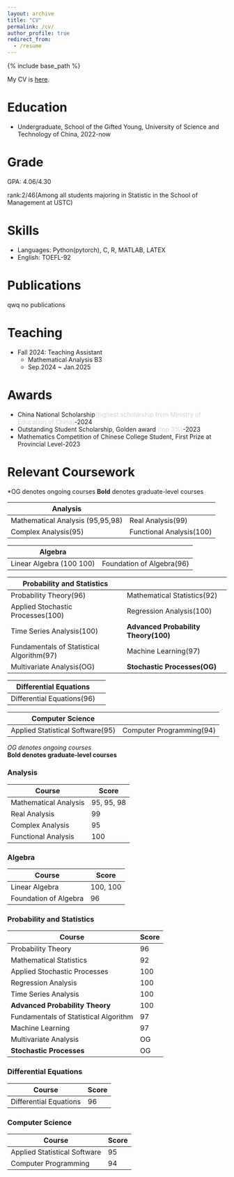 ```yaml
---
layout: archive
title: "CV"
permalink: /cv/
author_profile: true
redirect_from:
  - /resume
---
```


{% include base_path %}

My CV is [here](../Dongrun_Wu_CV.pdf).

Education
======
* Undergraduate, School of the Gifted Young, University of Science and Technology of China, 2022-now


Grade
=====
GPA: 4.06/4.30

rank:2/46(Among all students majoring in Statistic in the School of Management at USTC)


Skills
======
* Languages: Python(pytorch), C, R, MATLAB, LATEX
* English: TOEFL-92


Publications
======
qwq no publications
  

Teaching
======
* Fall 2024: Teaching Assistant
  * Mathematical Analysis B3
  * Sep.2024 ~ Jan.2025

Awards
======
- China National Scholarship<span style="color: lightgray;">(highest scholarship from Ministry of Education of China)</span>-2024
- Outstanding Student Scholarship, Golden award <span style="color: lightgray;">(top 3%)</span>-2023
- Mathematics Competition of Chinese College Student, First Prize at Provincial Level-2023

Relevant Coursework
======
\*OG denotes ongoing courses
**Bold** denotes graduate-level courses 

|Analysis | | 
|--------|--------|
| Mathematical Analysis (95,95,98)  | Real Analysis(99)  |
| Complex Analysis(95) | Functional Analysis(100)  |

|Algebra | | 
|--------|--------|
| Linear Algebra (100 100)| Foundation of Algebra(96)  |

|Probability and Statistics | | 
|--------|--------|
| Probability Theory(96)| Mathematical Statistics(92)|
|Applied Stochastic Processes(100)|Regression Analysis(100)|
|Time Series Analysis(100)|**Advanced Probability Theory(100)**|
|Fundamentals of Statistical Algorithm(97)|Machine Learning(97)|
|Multivariate Analysis(OG)|**Stochastic Processes(OG)**|

|Differential Equations||
|-------|-------|
|Differential Equations(96)||

|Computer Science||
|-----|------|
|Applied Statistical Software(95)|Computer Programming(94)|

*OG denotes ongoing courses*  
**Bold denotes graduate-level courses**  

### Analysis  
| Course | Score |
|-------------------------|------|
| Mathematical Analysis | 95, 95, 98 |
| Real Analysis | 99 |
| Complex Analysis | 95 |
| Functional Analysis | 100 |

### Algebra  
| Course | Score |
|-------------------------|------|
| Linear Algebra | 100, 100 |
| Foundation of Algebra | 96 |

### Probability and Statistics  
| Course | Score |
|-----------------------------------|------|
| Probability Theory | 96 |
| Mathematical Statistics | 92 |
| Applied Stochastic Processes | 100 |
| Regression Analysis | 100 |
| Time Series Analysis | 100 |
| **Advanced Probability Theory** | 100 |
| Fundamentals of Statistical Algorithm | 97 |
| Machine Learning | 97 |
| Multivariate Analysis | OG |
| **Stochastic Processes** | OG |

### Differential Equations  
| Course | Score |
|-------------------------|------|
| Differential Equations | 96 |

### Computer Science  
| Course | Score |
|------------------------------|------|
| Applied Statistical Software | 95 |
| Computer Programming | 94 |



